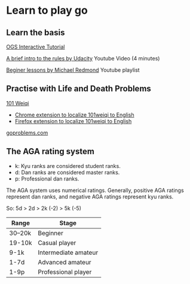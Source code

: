 # Learn to play go

## Learn the basis

[OGS Interactive Tutorial](https://online-go.com/learn-to-play-go)

[A brief intro to the rules by Udacity](https://www.youtube.com/watch?v=5PTXdR8hLlQ) Youtube Video (4 minutes)

[Beginer lessons by Michael Redmond](https://www.youtube.com/watch?v=KTWujSwL2bQ&list=PLW5_cMTm0wvamCNX7qNoUqbXxeHt9n67i) Youtube playlist


## Practise with Life and Death Problems

[101 Weiqi](https://www.101weiqi.cn/)
  - [Chrome extension to localize 101weiqi to English](https://chromewebstore.google.com/detail/101weiqilocalizer/emhhlhigmokehndjjmgnailciakdmoba)
  - [Firefox extension to localize 101weiqi to English](https://addons.mozilla.org/en-US/firefox/addon/101weiqilocalizer/)

[goproblems.com](https://www.goproblems.com/)

## The AGA rating system

- k: Kyu ranks are considered student ranks.
- d: Dan ranks are considered master ranks.
- p: Professional dan ranks.

The AGA system uses numerical ratings. Generally, positive AGA ratings represent dan ranks, and negative AGA ratings represent kyu ranks.

So: 5d > 2d > 2k (-2) > 5k (-5)

| Range  | Stage               |
|--------|---------------------|
| 30–20k | Beginner            |
| 19-10k | Casual player       |
| 9-1k   | Intermediate amateur |
| 1-7d   | Advanced amateur    |
| 1-9p   | Professional player |
